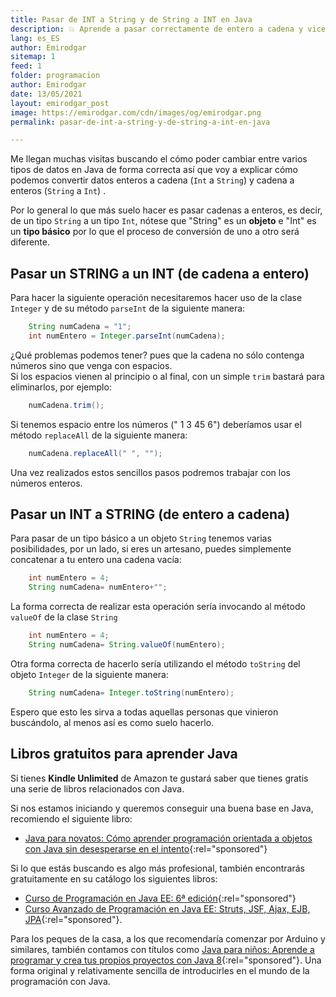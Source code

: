 ```yaml
---
title: Pasar de INT a String y de String a INT en Java 
description: 💥 Aprende a pasar correctamente de entero a cadena y viceversa en Java. Paso a paso y con explicaciones. 
lang: es_ES
author: Emirodgar
sitemap: 1
feed: 1
folder: programacion
author: Emirodgar
date: 13/05/2021
layout: emirodgar_post
image: https://emirodgar.com/cdn/images/og/emirodgar.png
permalink: pasar-de-int-a-string-y-de-string-a-int-en-java

---
```


Me llegan muchas visitas buscando el cómo poder cambiar entre varios tipos de datos en Java de forma correcta así que voy a explicar cómo podemos convertir datos enteros a cadena (`Int` a `String`) y cadena a enteros (`String` a `Int`) .
  
Por lo general lo que más suelo hacer es pasar cadenas a enteros, es decir, de un tipo `String` a un tipo `Int`, nótese que "String" es un **objeto** e "Int" es un **tipo básico** por lo que el proceso de conversión de uno a otro será diferente.  
  
## Pasar un STRING a un INT (de cadena a entero)  
  
Para hacer la siguiente operación necesitaremos hacer uso de la clase `Integer` y de su método `parseInt` de la siguiente manera:

```java
    String numCadena = "1";      
    int numEntero = Integer.parseInt(numCadena);
```
¿Qué problemas podemos tener? pues que la cadena no sólo contenga números sino que venga con espacios.   
Si los espacios vienen al principio o al final, con un simple `trim` bastará para eliminarlos, por ejemplo:

```java
    numCadena.trim();
```
Si tenemos espacio entre los números  (" 1 3 45 6") deberíamos usar el método `replaceAll` de la siguiente manera:
 
```java
    numCadena.replaceAll(" ", "");
```
Una vez realizados estos sencillos pasos podremos trabajar con los números enteros.  
  
## Pasar un INT a STRING (de entero a cadena)  
  
Para pasar de un tipo básico a un objeto `String` tenemos varias posibilidades, por un lado, si eres un artesano, puedes simplemente concatenar a tu entero una cadena vacía:

```java
    int numEntero = 4;    
    String numCadena= numEntero+"";
```

La forma correcta de realizar esta operación sería invocando al método `valueOf` de la clase `String`  
  
```java
    int numEntero = 4;    
    String numCadena= String.valueOf(numEntero);
```

Otra forma correcta de hacerlo sería utilizando el método `toString` del objeto `Integer` de la siguiente manera:

```java
    String numCadena= Integer.toString(numEntero);
```

Espero que esto les sirva a todas aquellas personas que vinieron buscándolo, al menos así es como suelo hacerlo.

## Libros gratuitos para aprender Java

Si tienes **Kindle Unlimited** de Amazon te gustará saber que tienes gratis una serie de libros relacionados con Java.

Si nos estamos iniciando y queremos conseguir una buena base en Java, recomiendo el siguiente libro:
-  [Java para novatos: Cómo aprender programación orientada a objetos con Java sin desesperarse en el intento](https://amzn.to/2SemsXu){:rel="sponsored"} 

Si lo que estás buscando es algo más profesional, también encontrarás gratuitamente en su catálogo los siguientes libros:  

 - [Curso de Programación en Java EE: 6ª edición](https://amzn.to/2OpMGFf){:rel="sponsored"} 
 - [Curso Avanzado de Programación en Java EE: Struts, JSF, Ajax, EJB, JPA](https://amzn.to/2OrJ8SZ){:rel="sponsored"}.

Para los peques de la casa, a los que recomendaría comenzar por Arduino y similares, también contamos con títulos como [Java para niños: Aprende a programar y crea tus propios proyectos con Java 8](https://amzn.to/3biXPSa){:rel="sponsored"}. Una forma original y relativamente sencilla de introducirles en el mundo de la programación con Java.
<!--stackedit_data:
eyJoaXN0b3J5IjpbLTQ5NDk2NTMzMSwtMTc2NDkzMzU2LC0xMT
c4NzU2OTA1LDEwODE2NjQ2MjEsMjA4NTk0MDk0NCwyNTA1NjA3
MjAsMTA3NTUwMDA0MiwxNTk4OTg4Mjk2LDQ2MjQ4NTgzOCw2ND
g0OTA0MDUsMTE4ODk3NTQyNywxNzA1NzM4NjE5XX0=
-->